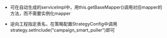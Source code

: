 - 可在自动生成的serviceImpl中，用this.getBaseMapper()调用对应mapper的方法，而不需要实例化mapper

- 逆向工程指定表名，在策略配置StrategyConfig中调用strategy.setInclude("campaign_smart_puller")即可